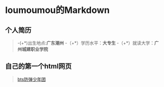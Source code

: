 
# loumoumou的Markdown

## 个人简历
> \-(+\*)出生地点:**广东潮州**
> \-（+\*）学历水平：**大专生**
> \-（+\*）就读大学：**广州城建职业学院**

## 自己的第一个html网页
> [bts防弹少年团](https://lumoumou.github.io/blog/)
